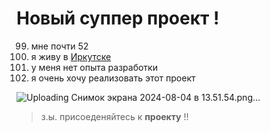 # Новый суппер проект !


99. мне почти 52
100. я живу в [Иркутске](https://irk.ru)
2. у меня нет опыта разработки
3. я очень хочу реализовать этот проект
   

![Uploading Снимок экрана 2024-08-04 в 13.51.54.png…]()

> з.ы. 
присоеденяйтесь к **проекту** !!
